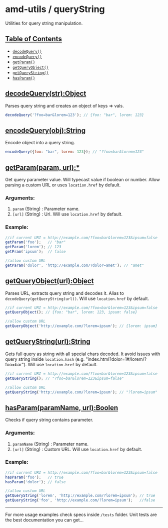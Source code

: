 # amd-utils / queryString #

Utilities for query string manipulation.


## <a href="#toc" name="toc">Table of Contents</a>

 - [`decodeQuery()`](#decodeQuery)
 - [`encodeQuery()`](#encodeQuery)
 - [`getParam()`](#getParam)
 - [`getQueryObject()`](#getQueryObject)
 - [`getQueryString()`](#getQueryString)
 - [`hasParam()`](#hasParam)



## <a href="#decodeQuery" name="decodeQuery">decodeQuery(str):Object</a>

Parses query string and creates an object of keys => vals.

```js
decodeQuery('?foo=bar&lorem=123'); // {foo: "bar", lorem: 123}
```


## <a href="#encodeQuery" name="encodeQuery">encodeQuery(obj):String</a>

Encode object into a query string.

```js
encodeQuery({foo: "bar", lorem: 123}); // "?foo=bar&lorem=123"
```


## <a href="#getParam" name="getParam">getParam(param, url):*</a>

Get query parameter value. Will typecast value if boolean or number.
Allow parsing a custom URL or uses `location.href` by default.

### Arguments:

 1. `param` (String)    : Parameter name.
 2. `[url]` (String)    : Url. Will use `location.href` by default.

### Example:

```js
//if current URI = http://example.com/?foo=bar&lorem=123&ipsum=false
getParam('foo');   // "bar"
getParam('lorem'); // 123
getPram('ipsum');  // false

//allow custom URL
getParam('dolor', 'http://example.com/?dolor=amet'); // "amet"
```


## <a href="#getQueryObject" name="getQueryObject">getQueryObject(url):Object</a>

Parses URL, extracts query string and decodes it. Alias to
`decodeQuery(getQueryString(url))`. Will use `location.href` by default.

```js
//if current URI = http://example.com/?foo=bar&lorem=123&ipsum=false
getQueryObject(); // {foo: "bar", lorem: 123, ipsum: false}

//allow custom URL
getQueryObject('http://example.com/?lorem=ipsum'); // {lorem: ipsum}
```


## <a href="#getQueryString" name="getQueryString">getQueryString(url):String</a>

Gets full query as string with all special chars decoded. It avoid issues with
query string inside `location.hash` (e.g. "index.html?dolor=1#/lorem/?foo=bar").
Will use `location.href` by default.

```js
//if current URI = http://example.com/?foo=bar&lorem=123&ipsum=false
getQueryString(); // "?foo=bar&lorem=123&ipsum=false"

//allow custom URL
getQueryString('http://example.com/?lorem=ipsum'); // "?lorem=ipsum"
```


## <a href="#hasParam" name="hasParam">hasParam(paramName, url):Boolen</a>

Checks if query string contains parameter.

### Arguments:

 1. `paramName` (String) : Parameter name.
 2. `[url]` (String)     : Custom URL. Will use `location.href` by default.

### Example:

```js
//if current URI = http://example.com/?foo=bar&lorem=123&ipsum=false
hasParam('foo');   // true
hasParam('dolor'); // false

//allow custom URL
getQueryString('lorem', 'http://example.com/?lorem=ipsum'); // true
getQueryString('foo', 'http://example.com/?lorem=ipsum');   //false
```

-------------------------------------------------------------------------------

For more usage examples check specs inside `/tests` folder. Unit tests are the
best documentation you can get...
